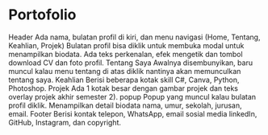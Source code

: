 # Portofolio
Header
Ada nama, bulatan profil di kiri, dan menu navigasi (Home, Tentang, Keahlian, Projek)
Bulatan profil bisa diklik untuk membuka modal untuk menampilkan biodata.
Ada teks perkenalan, efek mengetik dan tombol download CV dan foto profil.
Tentang Saya
Awalnya disembunyikan, baru muncul kalau menu tentang di atas diklik nantinya akan memunculkan tentang saya.
Keahlian
Berisi beberapa kotak skill C#, Canva, Python, Photoshop.
Projek
Ada 1 kotak besar dengan gambar projek dan teks overlay projek akhir semester 2).
popup
Popup yang muncul kalau bulatan profil diklik. Menampilkan detail biodata nama, umur, sekolah, jurusan, email.
Footer
Berisi kontak telepon, WhatsApp, email sosial media linkedIn, GitHub, Instagram, dan copyright.

